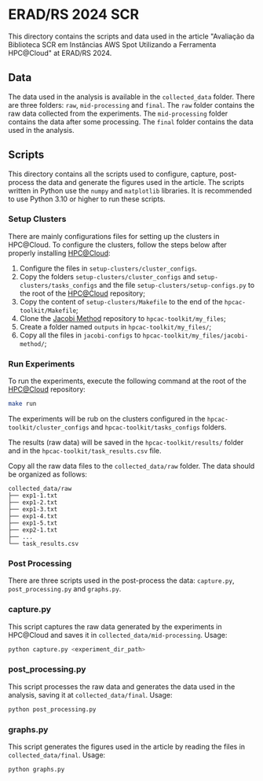 # ERAD/RS 2024 SCR

This directory contains the scripts and data used in the article "Avaliação da Biblioteca SCR em Instâncias AWS Spot Utilizando a Ferramenta HPC@Cloud" at ERAD/RS 2024.

## Data

The data used in the analysis is available in the `collected_data` folder. There are three folders: `raw`, `mid-processing` and `final`. The `raw` folder contains the raw data collected from the experiments. The `mid-processing` folder contains the data after some processing. The `final` folder contains the data used in the analysis.

## Scripts

This directory contains all the scripts used to configure, capture, post-process the data and generate the figures used in the article. The scripts written in Python use the `numpy` and `matplotlib` libraries. It is recommended to use Python 3.10 or higher to run these scripts.

### Setup Clusters

There are mainly configurations files for setting up the clusters in HPC@Cloud. To configure the clusters, follow the steps below after properly installing [HPC@Cloud](https://github.com/lapesd/hpcac-toolkit):

1. Configure the files in `setup-clusters/cluster_configs`.
2. Copy the folders `setup-clusters/cluster_configs` and `setup-clusters/tasks_configs` and the file `setup-clusters/setup-configs.py` to the root of the [HPC@Cloud](https://github.com/lapesd/hpcac-toolkit) repository;
3. Copy the content of `setup-clusters/Makefile` to the end of the `hpcac-toolkit/Makefile`;
4. Clone the [Jacobi Method](https://github.com/vanderlei-filho/jacobi-method) repository to `hpcac-toolkit/my_files`;
5. Create a folder named `outputs` in `hpcac-toolkit/my_files/`;
6. Copy all the files in `jacobi-configs` to `hpcac-toolkit/my_files/jacobi-method/`;

### Run Experiments

To run the experiments, execute the following command at the root of the [HPC@Cloud](https://github.com/lapesd/hpcac-toolkit) repository:

```bash
make run
```

The experiments will be rub on the clusters configured in the `hpcac-toolkit/cluster_configs` and `hpcac-toolkit/tasks_configs` folders.

The results (raw data) will be saved in the `hpcac-toolkit/results/` folder and in the `hpcac-toolkit/task_results.csv` file.

Copy all the raw data files to the `collected_data/raw` folder. The data should be organized as follows:

```
collected_data/raw
├── exp1-1.txt
├── exp1-2.txt
├── exp1-3.txt
├── exp1-4.txt
├── exp1-5.txt
├── exp2-1.txt
├── ...
└── task_results.csv
```

### Post Processing

There are three scripts used in the post-process the data: `capture.py`, `post_processing.py` and `graphs.py`.

### capture.py

This script captures the raw data generated by the experiments in HPC@Cloud and saves it in `collected_data/mid-processing`. Usage:

```bash
python capture.py <experiment_dir_path>
```

### post_processing.py

This script processes the raw data and generates the data used in the analysis, saving it at `collected_data/final`. Usage:

```bash
python post_processing.py
```

### graphs.py

This script generates the figures used in the article by reading the files in `collected_data/final`. Usage:

```bash
python graphs.py
```

